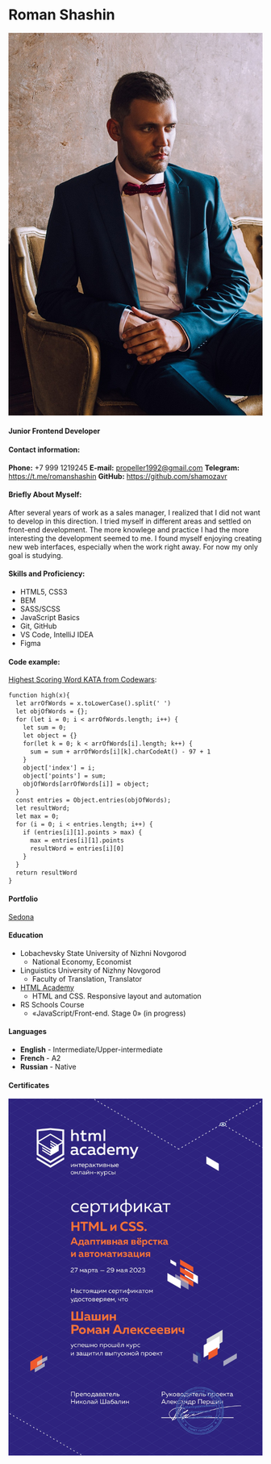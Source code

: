 # Roman Shashin
![Employee's photo](./img/avatar.jpg)
#### Junior Frontend Developer
#### Contact information:
**Phone:** +7 999 1219245
**E-mail:** propeller1992@gmail.com
**Telegram:** https://t.me/romanshashin
**GitHub:** https://github.com/shamozavr
#### Briefly About Myself:
After several years of work as a sales manager, I realized that I did not want to develop in this direction. I tried myself in different areas and settled on front-end development. The more knowlege and practice I had the more interesting the development seemed to me. I found myself enjoying creating new web interfaces, especially when the work right away.
For now my only goal is studying.
#### Skills and Proficiency:
* HTML5, CSS3
* BEM
* SASS/SCSS
* JavaScript Basics
* Git, GitHub
* VS Code, IntelliJ IDEA
* Figma

#### Code example:
[Highest Scoring Word KATA from Codewars](https://www.codewars.com/kata/57eb8fcdf670e99d9b000272/train/javascript):
```
function high(x){
  let arrOfWords = x.toLowerCase().split(' ')
  let objOfWords = {};
  for (let i = 0; i < arrOfWords.length; i++) {
    let sum = 0;
    let object = {}
    for(let k = 0; k < arrOfWords[i].length; k++) {
      sum = sum + arrOfWords[i][k].charCodeAt() - 97 + 1
    }
    object['index'] = i;
    object['points'] = sum;
    objOfWords[arrOfWords[i]] = object;
  }
  const entries = Object.entries(objOfWords);
  let resultWord;
  let max = 0;
  for (i = 0; i < entries.length; i++) {
    if (entries[i][1].points > max) {
      max = entries[i][1].points
      resultWord = entries[i][0]
    }
  }
  return resultWord
}
```
#### Portfolio
[Sedona](https://github.com/shamozavr/1897333-sedona-28)
#### Education
* Lobachevsky State University of Nizhni Novgorod
    * National Economy, Economist
* Linguistics University of Nizhny Novgorod
    * Faculty of Translation, Translator
* [HTML Academy](https://htmlacademy.ru/)
    * HTML and CSS. Responsive layout and automation
* RS Schools Course
    * «JavaScript/Front-end. Stage 0» (in progress)
#### Languages
* **English** - Intermediate/Upper-intermediate
* **French** - A2
* **Russian** - Native
#### Certificates
![Сертификат HTML Academy HTML и CSS. Адаптивная вёрстка и автоматизация](./img/HTML_academy_cert.jpg)